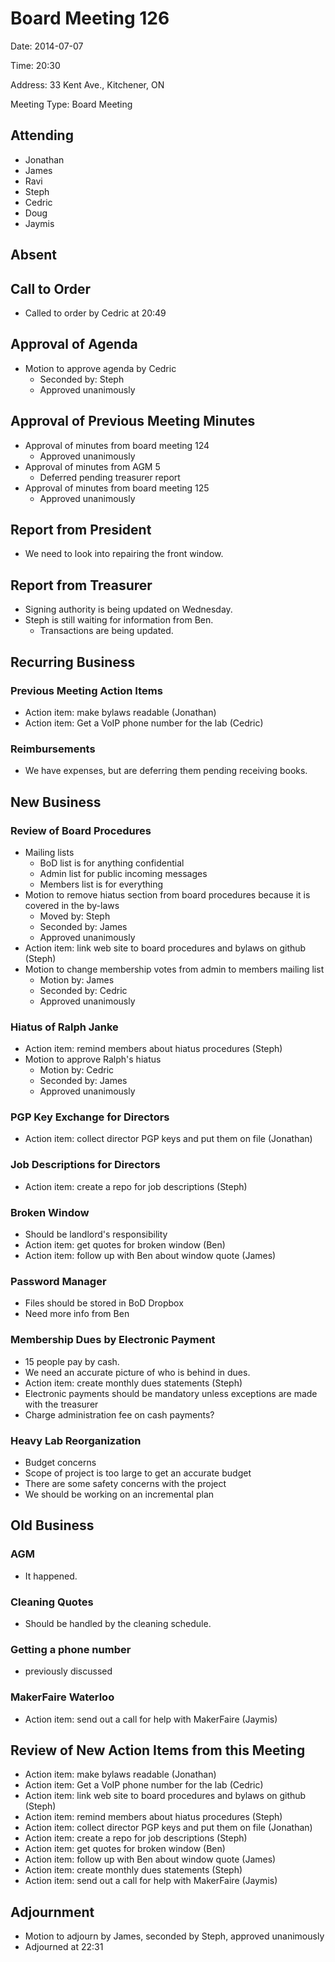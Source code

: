 # Board Meeting 126

Date: 2014-07-07

Time: 20:30

Address: 33 Kent Ave., Kitchener, ON

Meeting Type: Board Meeting

## Attending
* Jonathan
* James
* Ravi
* Steph
* Cedric
* Doug
* Jaymis

## Absent

## Call to Order
* Called to order by Cedric at 20:49

## Approval of Agenda

* Motion to approve agenda by Cedric
    * Seconded by: Steph
    * Approved unanimously

## Approval of Previous Meeting Minutes
* Approval of minutes from board meeting 124
    * Approved unanimously
* Approval of minutes from AGM 5
    * Deferred pending treasurer report
* Approval of minutes from board meeting 125
    * Approved unanimously

## Report from President
* We need to look into repairing the front window.

## Report from Treasurer
* Signing authority is being updated on Wednesday.
* Steph is still waiting for information from Ben.
    * Transactions are being updated.

## Recurring Business

### Previous Meeting Action Items
* Action item: make bylaws readable (Jonathan)
* Action item: Get a VoIP phone number for the lab (Cedric)

### Reimbursements
* We have expenses, but are deferring them pending receiving books.

## New Business

### Review of Board Procedures
* Mailing lists
    * BoD list is for anything confidential
    * Admin list for public incoming messages
    * Members list is for everything
* Motion to remove hiatus section from board procedures because it is covered in the by-laws
    * Moved by: Steph
    * Seconded by: James
    * Approved unanimously
* Action item: link web site to board procedures and bylaws on github (Steph)
* Motion to change membership votes from admin to members mailing list
    * Motion by: James
    * Seconded by: Cedric
    * Approved unanimously

### Hiatus of Ralph Janke
* Action item: remind members about hiatus procedures (Steph)
* Motion to approve Ralph's hiatus
    * Motion by: Cedric
    * Seconded by: James
    * Approved unanimously

### PGP Key Exchange for Directors
* Action item: collect director PGP keys and put them on file (Jonathan)

### Job Descriptions for Directors
* Action item: create a repo for job descriptions (Steph)

### Broken Window
* Should be landlord's responsibility
* Action item: get quotes for broken window (Ben)
* Action item: follow up with Ben about window quote (James)

### Password Manager
* Files should be stored in BoD Dropbox
* Need more info from Ben

### Membership Dues by Electronic Payment
* 15 people pay by cash.
* We need an accurate picture of who is behind in dues.
* Action item: create monthly dues statements (Steph)
* Electronic payments should be mandatory unless exceptions are made with the treasurer
* Charge administration fee on cash payments?

### Heavy Lab Reorganization
* Budget concerns
* Scope of project is too large to get an accurate budget
* There are some safety concerns with the project
* We should be working on an incremental plan

## Old Business

### AGM
* It happened.

### Cleaning Quotes
* Should be handled by the cleaning schedule.

### Getting a phone number
* previously discussed

### MakerFaire Waterloo
* Action item: send out a call for help with MakerFaire (Jaymis)

## Review of New Action Items from this Meeting
* Action item: make bylaws readable (Jonathan)
* Action item: Get a VoIP phone number for the lab (Cedric)
* Action item: link web site to board procedures and bylaws on github (Steph)
* Action item: remind members about hiatus procedures (Steph)
* Action item: collect director PGP keys and put them on file (Jonathan)
* Action item: create a repo for job descriptions (Steph)
* Action item: get quotes for broken window (Ben)
* Action item: follow up with Ben about window quote (James)
* Action item: create monthly dues statements (Steph)
* Action item: send out a call for help with MakerFaire (Jaymis)

## Adjournment
* Motion to adjourn by James, seconded by Steph, approved unanimously
* Adjourned at 22:31
